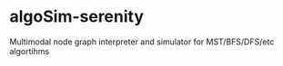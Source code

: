algoSim-serenity
================

Multimodal node graph interpreter and simulator for MST/BFS/DFS/etc algortihms